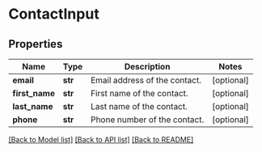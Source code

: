 # ContactInput

## Properties
Name | Type | Description | Notes
------------ | ------------- | ------------- | -------------
**email** | **str** | Email address of the contact. | [optional] 
**first_name** | **str** | First name of the contact. | [optional] 
**last_name** | **str** | Last name of the contact. | [optional] 
**phone** | **str** | Phone number of the contact. | [optional] 

[[Back to Model list]](../README.md#documentation-for-models) [[Back to API list]](../README.md#documentation-for-api-endpoints) [[Back to README]](../README.md)

